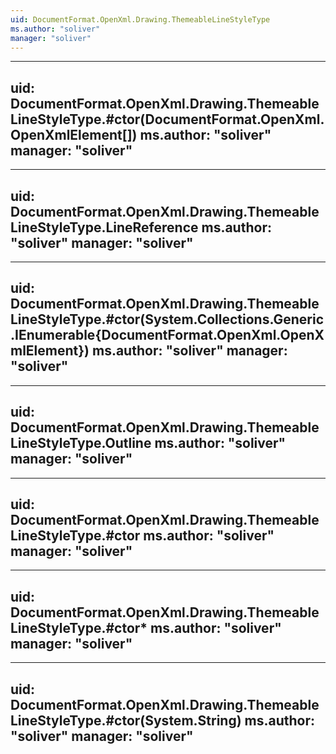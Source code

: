 ```yaml
---
uid: DocumentFormat.OpenXml.Drawing.ThemeableLineStyleType
ms.author: "soliver"
manager: "soliver"
---
```


---
uid: DocumentFormat.OpenXml.Drawing.ThemeableLineStyleType.#ctor(DocumentFormat.OpenXml.OpenXmlElement[])
ms.author: "soliver"
manager: "soliver"
---

---
uid: DocumentFormat.OpenXml.Drawing.ThemeableLineStyleType.LineReference
ms.author: "soliver"
manager: "soliver"
---

---
uid: DocumentFormat.OpenXml.Drawing.ThemeableLineStyleType.#ctor(System.Collections.Generic.IEnumerable{DocumentFormat.OpenXml.OpenXmlElement})
ms.author: "soliver"
manager: "soliver"
---

---
uid: DocumentFormat.OpenXml.Drawing.ThemeableLineStyleType.Outline
ms.author: "soliver"
manager: "soliver"
---

---
uid: DocumentFormat.OpenXml.Drawing.ThemeableLineStyleType.#ctor
ms.author: "soliver"
manager: "soliver"
---

---
uid: DocumentFormat.OpenXml.Drawing.ThemeableLineStyleType.#ctor*
ms.author: "soliver"
manager: "soliver"
---

---
uid: DocumentFormat.OpenXml.Drawing.ThemeableLineStyleType.#ctor(System.String)
ms.author: "soliver"
manager: "soliver"
---
